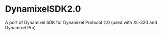 DynamixelSDK2.0
===============

A port of Dynamixel SDK for Dynamixel Protocol 2.0 (used with XL-320 and Dynamixel Pro)
